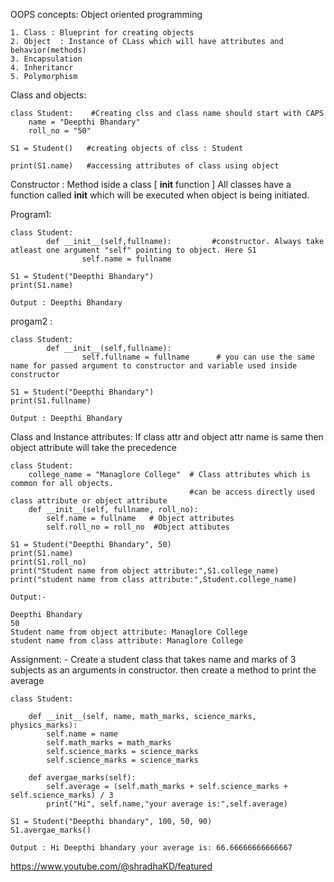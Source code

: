 OOPS concepts: Object oriented programming


    1. Class : Blueprint for creating objects
    2. Object  : Instance of CLass which will have attributes and behavior(methods)
    3. Encapsulation
    4. Inheritancr
    5. Polymorphism


Class and objects: 

    class Student:    #Creating clss and class name should start with CAPS 
        name = "Deepthi Bhandary"
        roll_no = "50"
    
    S1 = Student()   #creating objects of clss : Student
    
    print(S1.name)   #accessing attributes of class using object

Constructor : Method iside a class [ __init__ function ]
All classes have a function called __init__ which will be executed when object is being initiated.

Program1:

    class Student:
            def __init__(self,fullname):         #constructor. Always take atleast one argument "self" pointing to object. Here S1
                    self.name = fullname         
                
    S1 = Student("Deepthi Bhandary")
    print(S1.name)

    Output : Deepthi Bhandary 


progam2 : 

    class Student:
            def __init__(self,fullname):
                    self.fullname = fullname      # you can use the same name for passed argument to constructor and variable used inside constructor
                
    S1 = Student("Deepthi Bhandary")
    print(S1.fullname)

    Output : Deepthi Bhandary


Class and Instance attributes: If class attr and object attr name is same then object attribute will take the precedence

    class Student:
        college_name = "Managlore College"  # Class attributes which is common for all objects. 
                                            #can be access directly used class attribute or object attribute
        def __init__(self, fullname, roll_no):
            self.name = fullname   # Object attributes
            self.roll_no = roll_no  #Object attibutes
                    
    S1 = Student("Deepthi Bhandary", 50)
    print(S1.name)
    print(S1.roll_no)
    print("Student name from object attribute:",S1.college_name)
    print("student name from class attribute:",Student.college_name)

    Output:-

    Deepthi Bhandary
    50
    Student name from object attribute: Managlore College
    student name from class attribute: Managlore College


Assignment: - Create a student class that takes name and marks of 3 subjects as an arguments in constructor. then create a method to print the average

    class Student:
    
        def __init__(self, name, math_marks, science_marks, physics_marks):
            self.name = name
            self.math_marks = math_marks
            self.science_marks = science_marks
            self.science_marks = science_marks
    
        def avergae_marks(self):
            self.average = (self.math_marks + self.science_marks + self.science_marks) / 3
            print("Hi", self.name,"your average is:",self.average)
        
    S1 = Student("Deepthi bhandary", 100, 50, 90)
    S1.avergae_marks()

    Output : Hi Deepthi bhandary your average is: 66.66666666666667


https://www.youtube.com/@shradhaKD/featured




